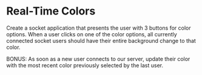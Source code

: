 # Real-Time Colors

Create a socket application that presents the user with 3 buttons for color options. When a user clicks on one of the color options, all currently connected socket users should have their entire background change to that color.

BONUS: As soon as a new user connects to our server, update their color with the most recent color previously selected by the last user.

